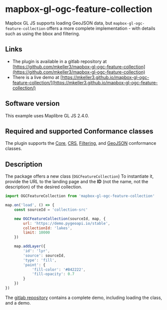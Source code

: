 # mapbox-gl-ogc-feature-collection

Mapbox GL JS supports loading GeoJSON data, but `mapbox-gl-ogc-feature-collection` offers a more complete implementation - with details such as using the bbox and filtering.

## Links

- The plugin is available in a gitlab repository at [https://github.com/mkeller3/mapbox-gl-ogc-feature-collection](https://github.com/mkeller3/mapbox-gl-ogc-feature-collection)
- There is a live demo at [https://mkeller3.github.io/mapbox-gl-ogc-feature-collection/](https://mkeller3.github.io/mapbox-gl-ogc-feature-collection/)

## Software version

This example uses Maplibre GL JS 2.4.0.

## Required and supported Conformance classes

The plugin supports the [Core](http://www.opengis.net/spec/ogcapi-features-1/1.0/conf/core), [CRS](https://docs.ogc.org/DRAFTS/18-058r1.html), [Filtering](https://docs.ogc.org/DRAFTS/19-079r1.html), and [GeoJSON](http://www.opengis.net/spec/ogcapi-features-1/1.0/conf/geojson) conformance classes.

## Description

The package offers a new class (`OGCFeatureCollection`) To instantiate it, provide the URL to the landing page and the **ID** (not the name, not the description) of the desired collection.

```javascript
import OGCFeatureCollection from 'mapbox-gl-ogc-feature-collection'

map.on('load', () => {
    const sourceId = 'collection-src'

    new OGCFeatureCollection(sourceId, map, {
        url: 'https://demo.pygeoapi.io/stable',
        collectionId: 'lakes',
        limit: 10000
    })

    map.addLayer({
        'id': 'lyr',
        'source': sourceId,
        'type': 'fill',
        'paint': {
            'fill-color': '#B42222',
            'fill-opacity': 0.7
        }
    })
})
```

The [gitlab repository](https://github.com/mkeller3/mapbox-gl-ogc-feature-collection) contains a complete demo, including loading the class, and a demo.
